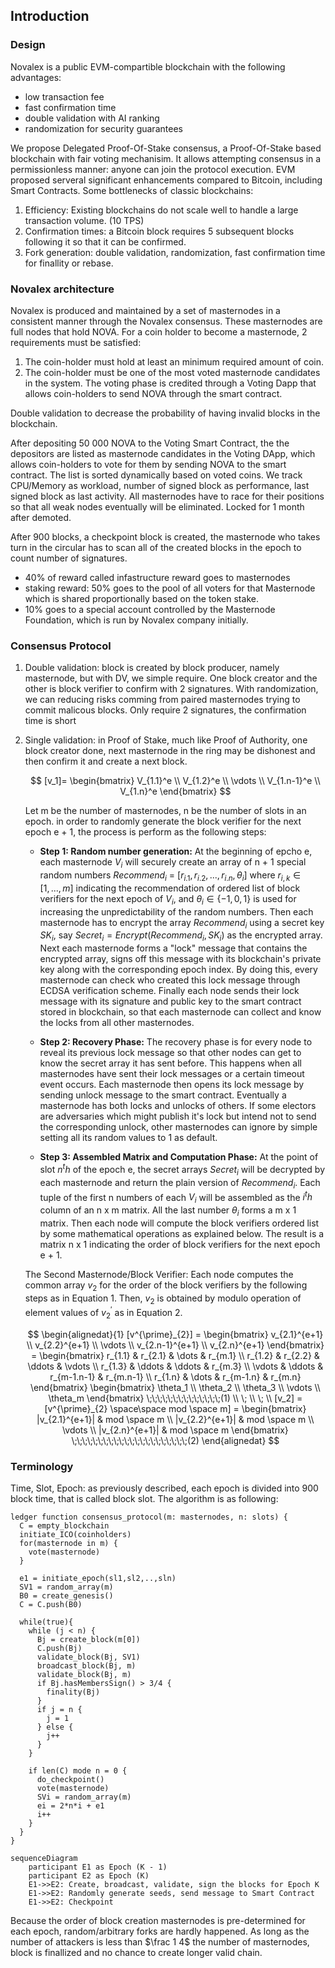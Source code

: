 ## Introduction

### Design

Novalex is a public EVM-compartible blockchain with the following advantages:

- low transaction fee
- fast confirmation time
- double validation with AI ranking
- randomization for security guarantees

We propose Delegated Proof-Of-Stake consensus, a Proof-Of-Stake based blockchain with fair voting mechanisim.
It allows attempting consensus in a permissionless manner: anyone can join the protocol execution. EVM proposed serveral significant enhancements compared to Bitcoin, including Smart Contracts.
Some bottlenecks of classic blockchains:

1. Efficiency: Existing blockchains do not scale well to handle a large transaction volume. (10 TPS)
2. Confirmation times: a Bitcoin block requires 5 subsequent blocks following it so that it can be confirmed.
3. Fork generation: double validation, randomization, fast confirmation time for finallity or rebase.

### Novalex architecture

Novalex is produced and maintained by a set of masternodes in a consistent manner through the Novalex consensus. These masternodes are full nodes that hold NOVA. For a coin holder to become a masternode, 2 requirements must be satisfied:

1. The coin-holder must hold at least an minimum required amount of coin.
2. The coin-holder must be one of the most voted masternode candidates in the system. The voting phase is credited through a Voting Dapp that allows coin-holders to send NOVA through the smart contract.

Double validation to decrease the probability of having invalid blocks in the blockchain.

After depositing 50 000 NOVA to the Voting Smart Contract, the the depositors are listed as masternode candidates in the Voting DApp, which allows coin-holders to vote for them by sending NOVA to the smart contract.
The list is sorted dynamically based on voted coins. We track CPU/Memory as workload, number of signed block as performance, last signed block as last activity. All masternodes have to race for their positions so that all weak nodes eventually will be eliminated.
Locked for 1 month after demoted.

After 900 blocks, a checkpoint block is created, the masternode who takes turn in the circular has to scan all of the created blocks in the epoch to count number of signatures.

- 40% of reward called infastructure reward goes to masternodes
- staking reward: 50% goes to the pool of all voters for that Masternode which is shared proportionally based on the token stake.
- 10% goes to a special account controlled by the Masternode Foundation, which is run by Novalex company initially.

### Consensus Protocol

1. Double validation: block is created by block producer, namely masternode, but with DV, we simple require. One block creator and the other is block verifier to confirm with 2 signatures. With randomization, we can reducing risks comming from paired masternodes trying to commit malicous blocks. Only require 2 signatures, the confirmation time is short
2. Single validation: in Proof of Stake, much like Proof of Authority, one block creator done, next masternode in the ring may be dishonest and then confirm it and create a next block.

   $$
   [v_1]=
   \begin{bmatrix}
   V_{1.1}^e \\
   V_{1.2}^e \\
   \vdots \\
   V_{1.n-1}^e \\
   V_{1.n}^e
   \end{bmatrix}
   $$

   Let m be the number of masternodes, n be the number of slots in an epoch. in order to randomly generate the block verifier for the next epoch e + 1, the process is perform as the following steps:

   - **Step 1: Random number generation:** At the beginning of epcho e, each masternode $V_i$ will securely create an array of n + 1 special random numbers $Recommend_i$ = $[r_{i.1},r_{i.2},...,r_{i.n},\theta_{i}]$ where $r_{i,k} \in [1,...,m]$ indicating the recommendation of ordered list of block verifiers for the next epoch of $V_i$, and $\theta_i \in \lbrace -1,0,1 \rbrace$ is used for increasing the unpredictability of the random numbers.
     Then each masternode has to encrypt the array $Recommend_i$ using a secret key $SK_i$, say $Secret_i = Encrypt(Recommend_i, SK_i)$ as the encrypted array. Next each masternode forms a "lock" message that contains the encrypted array, signs off this message with its blockchain's private key along with the corresponding epoch index. By doing this, every masternode can check who created this lock message through ECDSA verification scheme. Finally each node sends their lock message with its signature and public key to the smart contract stored in blockchain, so that each masternode can collect and know the locks from all other masternodes.

   - **Step 2: Recovery Phase:** The recovery phase is for every node to reveal its previous lock message so that other nodes can get to know the secret array it has sent before. This happens when all masternodes have sent their lock messages or a certain timeout event occurs. Each masternode then opens its lock message by sending unlock message to the smart contract. Eventually a masternode has both locks and unlocks of others. If some electors are adversaries which might publish it's lock but intend not to send the corresponding unlock, other masternodes can ignore by simple setting all its random values to 1 as default.

   - **Step 3: Assembled Matrix and Computation Phase:** At the point of slot $n^th$ of the epoch e, the secret arrays $Secret_i$ will be decrypted by each masternode and return the plain version of $Recommend_i$. Each tuple of the first n numbers of each $V_i$ will be assembled as the $i^th$ column of an n x m matrix. All the last number $\theta_i$ forms a m x 1 matrix. Then each node will compute the block verifiers ordered list by some mathematical operations as explained below. The result is a matrix n x 1 indicating the order of block verifiers for the next epoch e + 1.

   The Second Masternode/Block Verifier: Each node computes the common array $v_2$ for the order of the block verifiers by the following steps as in Equation 1. Then, $v_2$ is obtained by modulo operation of element values of $v^{\prime}_2$ as in Equation 2.

   $$
   \begin{alignedat}{1}
   [v^{\prime}_{2}] =
   \begin{bmatrix}
   v_{2.1}^{e+1} \\
   v_{2.2}^{e+1} \\
   \vdots \\
   v_{2.n-1}^{e+1} \\
   v_{2.n}^{e+1}
   \end{bmatrix} =
   \begin{bmatrix}
   r_{1.1} & r_{2.1} & \dots & r_{m.1} \\
   r_{1.2} & r_{2.2} & \ddots & \vdots \\
   r_{1.3} & \ddots & \ddots & r_{m.3} \\
   \vdots & \ddots & r_{m-1.n-1} & r_{m.n-1} \\
   r_{1.n} & \dots & r_{m-1.n} & r_{m.n}
   \end{bmatrix}
   \begin{bmatrix}
   \theta_1 \\
   \theta_2 \\
   \theta_3 \\
   \vdots \\
   \theta_m
   \end{bmatrix} \;\;\;\;\;\;\;\;\;\;\;\;\;\;(1) \\ \; \\ \; \\
   [v_2] = [v^{\prime}_{2} \space\space mod \space m] =
   \begin{bmatrix}
   |v_{2.1}^{e+1}| & mod \space m \\
   |v_{2.2}^{e+1}| & mod \space m \\
   \vdots \\
   |v_{2.n}^{e+1}| & mod \space m
   \end{bmatrix} \;\;\;\;\;\;\;\;\;\;\;\;\;\;\;\;\;\;\;\;\;\;(2)
   \end{alignedat}
   $$

### Terminology

Time, Slot, Epoch: as previously described, each epoch is divided into 900 block time, that is called block slot.
The algorithm is as following:

```code
ledger function consensus_protocol(m: masternodes, n: slots) {
  C = empty_blockchain
  initiate_ICO(coinholders)
  for(masternode in m) {
    vote(masternode)
  }

  e1 = initiate_epoch(sl1,sl2,..,sln)
  SV1 = random_array(m)
  B0 = create_genesis()
  C = C.push(B0)

  while(true){
    while (j < n) {
      Bj = create_block(m[0])
      C.push(Bj)
      validate_block(Bj, SV1)
      broadcast_block(Bj, m)
      validate_block(Bj, m)
      if Bj.hasMembersSign() > 3/4 {
        finality(Bj)
      }
      if j = n {
        j = 1
      } else {
        j++
      }
    }

    if len(C) mode n = 0 {
      do_checkpoint()
      vote(masternode)
      SVi = random_array(m)
      ei = 2*n*i + e1
      i++
    }
  }
}
```

```mermaid
sequenceDiagram
    participant E1 as Epoch (K - 1)
    participant E2 as Epoch (K)
    E1->>E2: Create, broadcast, validate, sign the blocks for Epoch K
    E1->>E2: Randomly generate seeds, send message to Smart Contract
    E1->>E2: Checkpoint

```

Because the order of block creation masternodes is pre-determined for each epoch, random/arbitrary forks are hardly happened. As long as the number of attackers is less than $\frac 1 4$ the number of masternodes, block is finallized and no chance to create longer valid chain.
